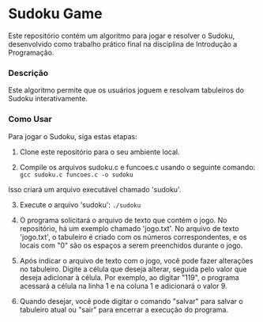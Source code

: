 # Sudoku Game
Este repositório contém um algoritmo para jogar e resolver o Sudoku, desenvolvido como trabalho prático final na disciplina de Introdução a Programação.

### Descrição
Este algoritmo permite que os usuários joguem e resolvam tabuleiros do Sudoku interativamente.

### Como Usar
Para jogar o Sudoku, siga estas etapas:

1. Clone este repositório para o seu ambiente local.

2. Compile os arquivos sudoku.c e funcoes.c usando o seguinte comando:
      `gcc sudoku.c funcoes.c -o sudoku`

Isso criará um arquivo executável chamado 'sudoku'.

3. Execute o arquivo 'sudoku':
      `./sudoku`

4. O programa solicitará o arquivo de texto que contém o jogo. No repositório, há um exemplo chamado 'jogo.txt'.
No arquivo de texto 'jogo.txt', o tabuleiro é criado com os números correspondentes, e os locais com "0" são os espaços a serem preenchidos durante o jogo.

5. Após indicar o arquivo de texto com o jogo, você pode fazer alterações no tabuleiro. Digite a célula que deseja alterar, seguida pelo valor que deseja adicionar à célula.
Por exemplo, ao digitar "119", o programa acessará a célula na linha 1 e na coluna 1 e adicionará o valor 9.

6. Quando desejar, você pode digitar o comando "salvar" para salvar o tabuleiro atual ou "sair" para encerrar a execução do programa.

